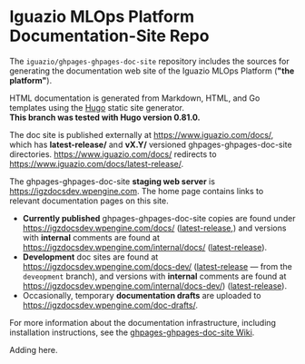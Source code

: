 # Iguazio MLOps Platform Documentation-Site Repo

The `iguazio/ghpages-ghpages-doc-site` repository includes the sources for generating the documentation web site of the Iguazio MLOps Platform (**"the platform"**).

HTML documentation is generated from Markdown, HTML, and Go templates using the [Hugo](https://gohugo.io) static site generator.
<br/>
**This branch was tested with Hugo version 0.81.0.**
<!-- TODO: Update the version number also in the ghpages-ghpages-doc-site wiki. -->

The doc site is published externally at https://www.iguazio.com/docs/, which has **latest-release/** and **vX.Y/** versioned ghpages-ghpages-doc-site directories.
https://www.iguazio.com/docs/ redirects to https://www.iguazio.com/docs/latest-release/.

The ghpages-ghpages-doc-site **staging web server** is https://igzdocsdev.wpengine.com.
The home page contains links to relevant documentation pages on this site.

- **Currently published** ghpages-ghpages-doc-site copies are found under https://igzdocsdev.wpengine.com/docs/ ([latest-release](https://igzdocsdev.wpengine.com/docs/latest-release/),) and versions with **internal** comments are found at https://igzdocsdev.wpengine.com/internal/docs/ ([latest-release](https://igzdocsdev.wpengine.com/internal/docs/latest-release/)).
- **Development** doc sites are found at https://igzdocsdev.wpengine.com/docs-dev/ ([latest-release](https://igzdocsdev.wpengine.com/docs-dev/latest-release/) &mdash; from the `deveopment` branch), and versions with **internal** comments are found at https://igzdocsdev.wpengine.com/internal/docs-dev/) ([latest-release](https://igzdocsdev.wpengine.com/internal/docs-dev/latest-release/)).
- Occasionally, temporary **documentation drafts** are uploaded to https://igzdocsdev.wpengine.com/doc-drafts/.

For more information about the documentation infrastructure, including installation instructions, see the [ghpages-ghpages-doc-site Wiki](https://github.com/iguazio/ghpages-ghpages-doc-site/blob/development/README.md).

Adding here.
